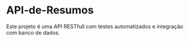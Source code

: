 # API-de-Resumos
Este projeto é uma API RESTfull com testes automatizados e integração com banco de dados. 
